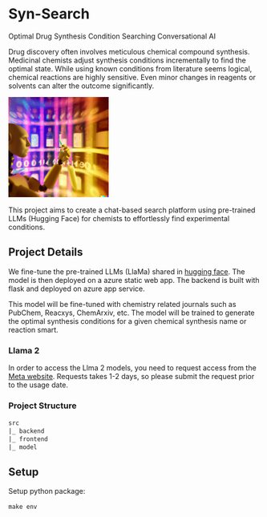 # Syn-Search
Optimal Drug Synthesis Condition Searching Conversational AI

Drug discovery often involves meticulous chemical compound synthesis. Medicinal chemists adjust synthesis conditions incrementally to find the optimal state. While using known conditions from literature seems logical, chemical reactions are highly sensitive. Even minor changes in reagents or solvents can alter the outcome significantly.

<img src="figs/frontpage.png" alt="syn-search" width="200"/>

This project aims to create a chat-based search platform using pre-trained LLMs (Hugging Face) for chemists to effortlessly find experimental conditions.

## Project Details
We fine-tune the pre-trained LLMs (LlaMa) shared in [hugging face](hhttps://huggingface.co/meta-llama). The model is then deployed on a azure static web app. The backend is built with flask and deployed on azure app service.

This model will be fine-tuned with chemistry related journals such as PubChem, Reacxys, ChemArxiv, etc. The model will be trained to generate the optimal synthesis conditions for a given chemical synthesis name or reaction smart.

### Llama 2
In order to access the Llma 2 models, you need to request access from the [Meta website](https://ai.meta.com/resources/models-and-libraries/llama-downloads). Requests takes 1-2 days, so please submit the request prior to the usage date.

### Project Structure
```
src
|_ backend
|_ frontend
|_ model
```

## Setup
Setup python package:

    make env
